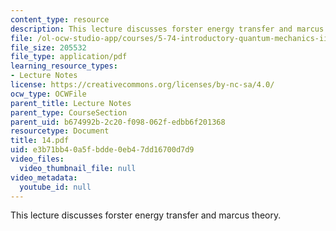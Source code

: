 ```yaml
---
content_type: resource
description: This lecture discusses forster energy transfer and marcus theory.
file: /ol-ocw-studio-app/courses/5-74-introductory-quantum-mechanics-ii-spring-2004/e3b71bb40a5fbdde0eb47dd16700d7d9_14.pdf
file_size: 205532
file_type: application/pdf
learning_resource_types:
- Lecture Notes
license: https://creativecommons.org/licenses/by-nc-sa/4.0/
ocw_type: OCWFile
parent_title: Lecture Notes
parent_type: CourseSection
parent_uid: b674992b-2c20-f098-062f-edbb6f201368
resourcetype: Document
title: 14.pdf
uid: e3b71bb4-0a5f-bdde-0eb4-7dd16700d7d9
video_files:
  video_thumbnail_file: null
video_metadata:
  youtube_id: null
---
```

This lecture discusses forster energy transfer and marcus theory.